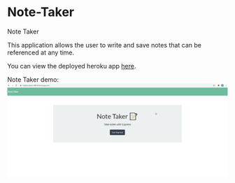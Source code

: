 # Note-Taker
Note Taker

This application allows the user to write and save notes that can be referenced at any time.

You can view the deployed heroku app [here](https://mighty-waters-44616.herokuapp.com/notes).


Note Taker demo:
![Alt Text](https://github.com/coryjpiette/Note-Taker/blob/main/note-taker.gif)
